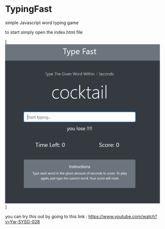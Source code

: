 # TypingFast
simple Javascript word typing game

to start simply open the index.html file


[![N|ScreenSHot](https://github.com/smizibon/TypingFast/blob/master/screenShot.PNG)]

you can try this out by going to this link :
https://www.youtube.com/watch?v=Yw-SYSG-028

